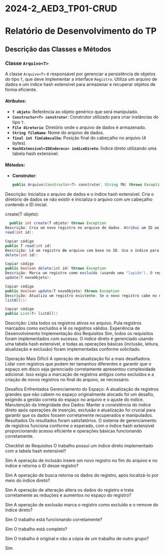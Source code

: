 # 2024-2_AED3_TP01-CRUD

# Relatório de Desenvolvimento do TP

## Descrição das Classes e Métodos

### Classe `Arquivo<T>`

A classe `Arquivo<T>` é responsável por gerenciar a persistência de objetos do tipo `T`, que deve implementar a interface `Registro`. Utiliza um arquivo de dados e um índice hash extensível para armazenar e recuperar objetos de forma eficiente.

#### Atributos:
- **`T objeto`**: Referência ao objeto genérico que será manipulado.
- **`Constructor<T> construtor`**: Construtor utilizado para criar instâncias do tipo `T`.
- **`File diretorio`**: Diretório onde o arquivo de dados é armazenado.
- **`String fileName`**: Nome do arquivo de dados.
- **`final int fimCabecalho`**: Posição final do cabeçalho no arquivo (4 bytes).
- **`HashExtensivel<IDEndereco> indiceDireto`**: Índice direto utilizando uma tabela hash extensível.

#### Métodos:

- **Construtor**:
  ```java
  public Arquivo(Constructor<T> construtor, String fN) throws Exception
Descrição: Inicializa o arquivo de dados e o índice hash extensível. Cria o diretório de dados se não existir e inicializa o arquivo com um cabeçalho contendo o ID inicial.

create(T objeto):

```java
  public int create(T objeto) throws Exception
Descrição: Cria um novo registro no arquivo de dados. Atribui um ID ao objeto, escreve o objeto no final do arquivo e atualiza o índice com o ID e o endereço do registro.
read(int id):
```
```java
Copiar código
public T read(int id)
Descrição: Lê um registro do arquivo com base no ID. Usa o índice para encontrar o endereço do registro e então lê o objeto do arquivo.
delete(int id):
```
```java
Copiar código
public boolean delete(int id) throws Exception
Descrição: Marca um registro como excluído (usando uma "lapide"). O registro não é removido fisicamente, mas é marcado como inativo.
update(T novoObjeto):
```
```java
Copiar código
public boolean update(T novoObjeto) throws Exception
Descrição: Atualiza um registro existente. Se o novo registro cabe no espaço do registro antigo, ele é sobrescrito. Caso contrário, o registro antigo é marcado como excluído e um novo registro é criado no final do arquivo.
listAll():
```
```java
Copiar código
public List<T> listAll()
```
Descrição: Lista todos os registros ativos no arquivo. Pula registros marcados como excluídos e lê os registros válidos.
Experiência de Desenvolvimento
Implementação dos Requisitos
Sim, todos os requisitos foram implementados com sucesso. O índice direto é gerenciado usando uma tabela hash extensível, e todas as operações básicas (inclusão, leitura, atualização e exclusão) foram implementadas conforme solicitado.

Operação Mais Difícil
A operação de atualização foi a mais desafiadora. Lidar com registros que podem ter tamanhos diferentes e garantir que o espaço em disco seja gerenciado corretamente apresentou complexidade adicional. Isso exigiu a marcação de registros antigos como excluídos e a criação de novos registros no final do arquivo, se necessário.

Desafios Enfrentados
Gerenciamento do Espaço: A atualização de registros grandes que não cabem no espaço originalmente alocado foi um desafio, exigindo a gestão correta do espaço no arquivo e o ajuste do índice.
Manutenção da Integridade dos Dados: Manter a consistência do índice direto após operações de inserção, exclusão e atualização foi crucial para garantir que os dados fossem corretamente recuperados e manipulados.
Resultados
Os resultados foram satisfatórios. O sistema de gerenciamento de registros funciona conforme o esperado, com o índice hash extensível proporcionando acesso eficiente e operações básicas funcionando corretamente.

Checklist de Requisitos
O trabalho possui um índice direto implementado com a tabela hash extensível?

Sim
A operação de inclusão insere um novo registro no fim do arquivo e no índice e retorna o ID desse registro?

Sim
A operação de busca retorna os dados do registro, após localizá-lo por meio do índice direto?

Sim
A operação de alteração altera os dados do registro e trata corretamente as reduções e aumentos no espaço do registro?

Sim
A operação de exclusão marca o registro como excluído e o remove do índice direto?

Sim
O trabalho está funcionando corretamente?

Sim
O trabalho está completo?

Sim
O trabalho é original e não a cópia de um trabalho de outro grupo?

Sim
